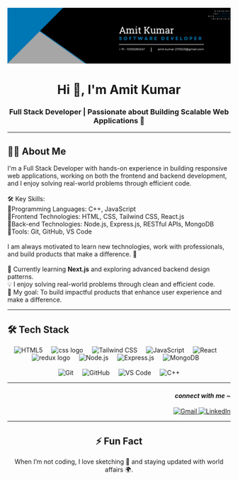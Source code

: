 ![Github Banner](/GitHub.png )

<h1 align="center">Hi 👋, I'm Amit Kumar</h1>
<h3 align="center">Full Stack Developer | Passionate about Building Scalable Web Applications 🚀</h3>

---

<h2 align="left">👨‍💻 About Me</h2>

<p align="left">
I'm a Full Stack Developer with hands-on experience in building responsive web applications, working on both the frontend and backend development, and I enjoy solving real-world problems through efficient code.<br><br>🛠️ Key Skills:<br>🔹Programming Languages: C++, JavaScript<br>🔹Frontend Technologies: HTML, CSS, Tailwind CSS, React.js<br>🔹Back-end Technologies: Node.js, Express.js, RESTful APIs, MongoDB<br>🔹Tools: Git, GitHub, VS Code<br><br>I am always motivated to learn new technologies, work with professionals, and build products that make a difference. 🚀
<br><br>
🌱 Currently learning <b>Next.js</b> and exploring advanced backend design patterns. <br>
💡 I enjoy solving real-world problems through clean and efficient code. <br>
🎯 My goal: To build impactful products that enhance user experience and make a difference. <br>
</p>

---

<h2 align="left">🛠️ Tech Stack</h2>

<div align="center">

<!-- Frontend -->
<img src="https://cdn.simpleicons.org/html5/E34F26" height="40" alt="HTML5" />
<img width="12" />
<img src="https://cdn.simpleicons.org/css/1572B6" height="40" alt="css logo"  />
<img width="12" />
<img src="https://cdn.simpleicons.org/tailwindcss/06B6D4" height="40" alt="Tailwind CSS" />
<img width="12" />
<img src="https://cdn.jsdelivr.net/gh/devicons/devicon/icons/javascript/javascript-original.svg" height="40" alt="JavaScript" />
<img width="12" />
<img src="https://cdn.jsdelivr.net/gh/devicons/devicon/icons/react/react-original.svg" height="40" alt="React" />
<img width="12" />
<img src="https://cdn.jsdelivr.net/gh/devicons/devicon/icons/redux/redux-original.svg" height="40" alt="redux logo"  />
<img width="12" />

<!-- Backend -->
<img src="https://cdn.simpleicons.org/nodedotjs/339933" height="40" alt="Node.js" />
<img width="12" />
<img src="https://skillicons.dev/icons?i=express" height="40" alt="Express.js" />
<img width="12" />
<img src="https://cdn.simpleicons.org/mongodb/47A248" height="40" alt="MongoDB" />
<img width="12" />
<br><br>

<!-- Tools -->
<img src="https://cdn.simpleicons.org/git/F05032" height="40" alt="Git" />
<img width="12" />
<img src="https://skillicons.dev/icons?i=github" height="40" alt="GitHub" />
<img width="12" />
<img src="https://cdn.jsdelivr.net/gh/devicons/devicon/icons/vscode/vscode-original.svg" height="40" alt="VS Code" />
<img width="12" />
<img src="https://cdn.simpleicons.org/cplusplus/00599C" height="40" alt="C++" />

</div>

---

<h4 align="right"> <i>connect with me ~</i> </h2>

<div align="right">
  <a href="mailto:amit.kumar.270523@gmail.com" target="_blank">
    <img src="https://raw.githubusercontent.com/maurodesouza/profile-readme-generator/master/src/assets/icons/social/gmail/default.svg" width="52" height="40" alt="Gmail" />
  </a>
  <a href="https://www.linkedin.com/in/amit-kumar-270523-/" target="_blank">
    <img src="https://raw.githubusercontent.com/maurodesouza/profile-readme-generator/master/src/assets/icons/social/linkedin/default.svg" width="52" height="40" alt="LinkedIn" />
  </a>
</div>

---

<h2 align="center">⚡ Fun Fact</h2>
<p align="center">When I’m not coding, I love sketching 🎨 and staying updated with world affairs 🌍.</p>

